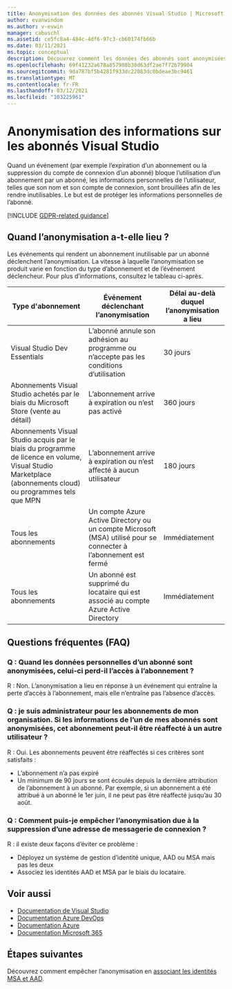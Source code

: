```yaml
---
title: Anonymisation des données des abonnés Visual Studio | Microsoft Docs
author: evanwindom
ms.author: v-evwin
manager: cabuschl
ms.assetid: ce5fc8a4-484c-4df6-97c3-cb60174fb66b
ms.date: 03/11/2021
ms.topic: conceptual
description: Découvrez comment les données des abonnés sont anonymisées quand l’accès aux abonnements est perdu.
ms.openlocfilehash: 69f41232a678a857908b30d63df2ae7f72b79904
ms.sourcegitcommit: 9da787bf5b4281f933dc22083dc0bdeae3bc9461
ms.translationtype: MT
ms.contentlocale: fr-FR
ms.lasthandoff: 03/12/2021
ms.locfileid: "103225961"
---
```

# <a name="anonymization-of-visual-studio-subscriber-information"></a>Anonymisation des informations sur les abonnés Visual Studio
Quand un événement (par exemple l’expiration d’un abonnement ou la suppression du compte de connexion d’un abonné) bloque l’utilisation d’un abonnement par un abonné, les informations personnelles de l’utilisateur, telles que son nom et son compte de connexion, sont brouillées afin de les rendre inutilisables.  Le but est de protéger les informations personnelles de l’abonné.

[!INCLUDE [GDPR-related guidance](includes/gdpr-intro-sentence.md)]

## <a name="when-does-anonymization-occur"></a>Quand l’anonymisation a-t-elle lieu ?
Les événements qui rendent un abonnement inutilisable par un abonné déclenchent l’anonymisation.  La vitesse à laquelle l’anonymisation se produit varie en fonction du type d’abonnement et de l’événement déclencheur. Pour plus d’informations, consultez le tableau ci-après.

| Type d'abonnement                                                                                                                       | Événement déclenchant l’anonymisation                                                                                                     | Délai au-delà duquel l’anonymisation a lieu |
|-----------------------------------------------------------------------------------------------------------------------------------------|------------------------------------------------------------------------------------------------------------|---------------------------|
| Visual Studio Dev Essentials                                                                                                            | L’abonné annule son adhésion au programme ou n’accepte pas les conditions d’utilisation                                    | 30 jours               |
| Abonnements Visual Studio achetés par le biais du Microsoft Store (vente au détail)                                                                      | L’abonnement arrive à expiration ou n’est pas activé                                                                   | 360 jours                  |
| Abonnements Visual Studio acquis par le biais du programme de licence en volume, Visual Studio Marketplace (abonnements cloud) ou programmes tels que MPN | L’abonnement arrive à expiration ou n’est affecté à aucun utilisateur                                                          | 180 jours                  |
| Tous les abonnements                                                                                                                       | Un compte Azure Active Directory ou un compte Microsoft (MSA) utilisé pour se connecter à l’abonnement est fermé | Immédiatement               |
| Tous les abonnements                                                                                                                       | Un abonné est supprimé du locataire qui est associé au compte Azure Active Directory                                | Immédiatement               |

## <a name="faq"></a>Questions fréquentes (FAQ)
### <a name="q--does-the-anonymization-of-the-subscribers-personal-information-cause-them-to-lose-access-to-the-subscription"></a>Q : Quand les données personnelles d’un abonné sont anonymisées, celui-ci perd-il l’accès à l’abonnement ?
R : Non.  L’anonymisation a lieu en réponse à un événement qui entraîne la perte d’accès à l’abonnement, mais elle n’entraîne pas l’absence d’accès.

### <a name="q--im-an-admin-for-my-organizations-subscriptions--if-one-of-my-subscribers-information-is-anonymized-can-that-subscription-be-reassigned-to-another-user"></a>Q : je suis administrateur pour les abonnements de mon organisation.  Si les informations de l’un de mes abonnés sont anonymisées, cet abonnement peut-il être réaffecté à un autre utilisateur ?
R : Oui.  Les abonnements peuvent être réaffectés si ces critères sont satisfaits :
- L’abonnement n’a pas expiré
- Un minimum de 90 jours se sont écoulés depuis la dernière attribution de l’abonnement à un abonné.  Par exemple, si un abonnement a été attribué à un abonné le 1er juin, il ne peut pas être réaffecté jusqu’au 30 août.

### <a name="q-how-can-i-prevent-anonymization-caused-by-deleting-a-sign-in-email-address"></a>Q : Comment puis-je empêcher l’anonymisation due à la suppression d’une adresse de messagerie de connexion ?
R : il existe deux façons d’éviter ce problème :
- Déployez un système de gestion d’identité unique, AAD ou MSA mais pas les deux  
- Associez les identités AAD et MSA par le biais du locataire. 

## <a name="see-also"></a>Voir aussi
- [Documentation de Visual Studio](/visualstudio/)
- [Documentation Azure DevOps](/azure/devops/)
- [Documentation Azure](/azure/)
- [Documentation Microsoft 365](/microsoft-365/)

## <a name="next-steps"></a>Étapes suivantes
Découvrez comment empêcher l’anonymisation en [associant les identités MSA et AAD](/azure/active-directory/b2b/add-users-administrator).